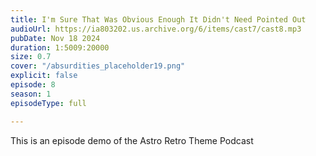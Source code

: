 ```yaml
---
title: I'm Sure That Was Obvious Enough It Didn't Need Pointed Out
audioUrl: https://ia803202.us.archive.org/6/items/cast7/cast8.mp3
pubDate: Nov 18 2024
duration: 1:5009:20000
size: 0.7
cover: "/absurdities_placeholder19.png"
explicit: false
episode: 8
season: 1
episodeType: full

---
```

This is an episode demo of the Astro Retro Theme Podcast
